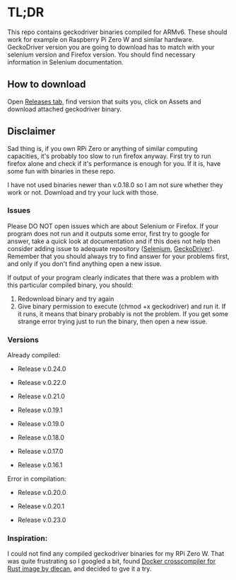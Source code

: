 # TL;DR

This repo contains geckodriver binaries compiled for ARMv6. These should work for example on Raspberry Pi Zero W and similar hardware. GeckoDriver version you are going to download has to match with your selenium version and Firefox version. You should find necessary information in Selenium documentation.

## How to download
Open [Releases tab](https://github.com/d0ku/GeckoDriver_ARMv6/releases), find version that suits you, click on Assets and download attached geckodriver binary.

## Disclaimer
Sad thing is, if you own RPi Zero or anything of similar computing capacities, it's probably too slow to run firefox anyway. First try to run firefox alone and check if it's performance is enough for you. If it is, have some fun with binaries in these repo.

I have not used binaries newer than v.0.18.0 so I am not sure whether they work or not. Download and try your luck with those.

### Issues
Please DO NOT open issues which are about Selenium or Firefox. If your program does not run and it outputs some error, first try to google for answer, take a quick look at documentation and if this does not help then consider adding issue to adequate repository ([Selenium](https://github.com/SeleniumHQ/selenium), [GeckoDriver](https://github.com/mozilla/geckodriver)). Remember that you should always try to find answer for your problems first, and only if you don't find anything open a new issue.

If output of your program clearly indicates that there was a problem with this particular compiled binary, you should:

1. Redownload binary and try again
2. Give binary permission to execute (chmod +x geckodriver) and run it. If it runs, it means that binary probably is not the problem. If you get some strange error trying just to run the binary, then open a new issue.

### Versions
Already compiled:

- Release v.0.24.0

- Release v.0.22.0

- Release v.0.21.0

- Release v.0.19.1

- Release v.0.19.0

- Release v.0.18.0

- Release v.0.17.0

- Release v.0.16.1

Error in compilation:

- Release v.0.20.0

- Release v.0.20.1

- Release v.0.23.0

### Inspiration:
I could not find any compiled geckodriver binaries for my RPi Zero W. That was quite frustrating so I googled a bit, found [Docker crosscompiler for Rust image by dlecan](https://github.com/dlecan/rust-crosscompiler-arm), and decided to gve it a try.
